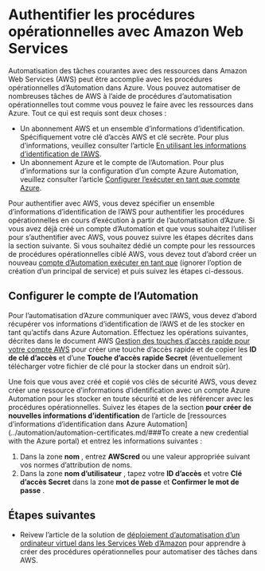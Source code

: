 <properties
   pageTitle="Configuration de l’authentification avec Amazon Web Services | Microsoft Azure"
   description="Cet article décrit comment créer et valider des informations d’identification AWS de procédures opérationnelles dans Automation Azure Gestion des ressources de l’AWS."
   services="automation"
   documentationCenter=""
   authors="mgoedtel"
   manager="jwhit"
   editor="tysonn"
   keywords="authentification de l’AWS, configurer aws"/>
<tags
   ms.service="automation"
   ms.workload="tbd"
   ms.tgt_pltfrm="na"
   ms.devlang="na"
   ms.topic="get-started-article"
   ms.date="09/12/2016"
   ms.author="magoedte"/>

# <a name="authenticate-runbooks-with-amazon-web-services"></a>Authentifier les procédures opérationnelles avec Amazon Web Services
Automatisation des tâches courantes avec des ressources dans Amazon Web Services (AWS) peut être accomplie avec les procédures opérationnelles d’Automation dans Azure.  Vous pouvez automatiser de nombreuses tâches de AWS à l’aide de procédures d’automatisation opérationnelles tout comme vous pouvez le faire avec les ressources dans Azure.  Tout ce qui est requis sont deux choses :

* Un abonnement AWS et un ensemble d’informations d’identification.  Spécifiquement votre clé d’accès AWS et clé secrète.  Pour plus d’informations, veuillez consulter l’article [En utilisant les informations d’identification de l’AWS](http://docs.aws.amazon.com/powershell/latest/userguide/specifying-your-aws-credentials.html).
* Un abonnement Azure et le compte de l’Automation.  Pour plus d’informations sur la configuration d’un compte Azure Automation, veuillez consulter l’article [Configurer l’exécuter en tant que compte Azure](../automation/automation-sec-configure-azure-runas-account.md).  

Pour authentifier avec AWS, vous devez spécifier un ensemble d’informations d’identification de l’AWS pour authentifier les procédures opérationnelles en cours d’exécution à partir de l’automatisation d’Azure. Si vous avez déjà créé un compte d’Automation et que vous souhaitez l’utiliser pour s’authentifier avec AWS, vous pouvez suivre les étapes décrites dans la section suivante.  Si vous souhaitez dédié un compte pour les ressources de procédures opérationnelles ciblé AWS, vous devez tout d’abord créer un nouveau [compte d’Automation exécuter en tant que](../automation/automation-sec-configure-azure-runas-account.md) (ignorer l’option de création d’un principal de service) et puis suivez les étapes ci-dessous.

## <a name="configure-automation-account"></a>Configurer le compte de l’Automation
Pour l’automatisation d’Azure communiquer avec l’AWS, vous devez d’abord récupérer vos informations d’identification de l’AWS et de les stocker en tant qu’actifs dans Azure Automation.  Effectuez les opérations suivantes, décrites dans le document AWS [Gestion des touches d’accès rapide pour votre compte AWS](http://docs.aws.amazon.com/general/latest/gr/managing-aws-access-keys.html) pour créer une touche d’accès rapide et de copier les **ID de clé d’accès** et d’une **Touche d’accès rapide Secret** (éventuellement télécharger votre fichier de clé pour la stocker dans un endroit sûr).

Une fois que vous avez créé et copié vos clés de sécurité AWS, vous devez créer une ressource d’informations d’identification avec un compte Azure Automation pour les stocker en toute sécurité et de les référencer avec les procédures opérationnelles.  Suivez les étapes de la section **pour créer de nouvelles informations d’identification** de l’article de [ressources d’informations d’identification dans Azure Automation](../automation/automation-certificates.md/###To create a new credential with the Azure portal) et entrez les informations suivantes :

1. Dans la zone **nom** , entrez **AWScred** ou une valeur appropriée suivant vos normes d’attribution de noms.  
2. Dans la zone **nom d’utilisateur** , tapez votre **ID d’accès** et votre **Clé d’accès Secret** dans la zone **mot de passe** et **Confirmer le mot de passe** .   

## <a name="next-steps"></a>Étapes suivantes

- Reivew l’article de la solution de [déploiement d’automatisation d’un ordinateur virtuel dans les Services Web d’Amazon](../automation/automation-scenario-aws-deployment.md) pour apprendre à créer des procédures opérationnelles pour automatiser des tâches dans AWS.
